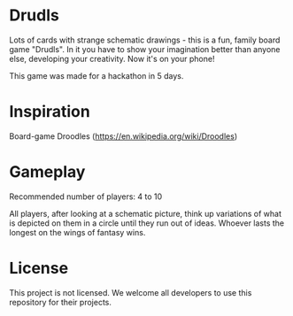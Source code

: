 # Drudls
Lots of cards with strange schematic drawings - this is a fun, family board game "Drudls". 
In it you have to show your imagination better than anyone else, developing your creativity. Now it's on your phone!

This game was made for a hackathon in 5 days.

# Inspiration
Board-game Droodles (https://en.wikipedia.org/wiki/Droodles)

# Gameplay
Recommended number of players: 4 to 10

All players, after looking at a schematic picture, think up variations of what is depicted on them in a circle until they run out of ideas. 
Whoever lasts the longest on the wings of fantasy wins.

# License
This project is not licensed.
We welcome all developers to use this repository for their projects.

